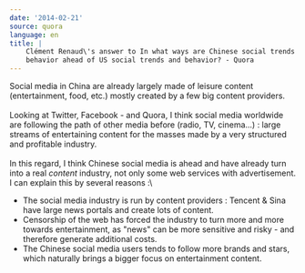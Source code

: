 ```yaml
---
date: '2014-02-21'
source: quora
language: en
title: |
    Clément Renaud\'s answer to In what ways are Chinese social trends and
    behavior ahead of US social trends and behavior? - Quora
---
```


Social media in China are already largely made of leisure content
(entertainment, food, etc.) mostly created by a few big content
providers.\
\
Looking at Twitter, Facebook - and Quora, I think social media worldwide
are following the path of other media before (radio, TV, cinema\...) :
large streams of entertaining content for the masses made by a very
structured and profitable industry.\
\
In this regard, I think Chinese social media is ahead and have already
turn into a real *content* industry, not only some web services with
advertisement. I can explain this by several reasons :\

-   The social media industry is run by content providers : Tencent &
    Sina have large news portals and create lots of content.
-   Censorship of the web has forced the industry to turn more and more
    towards entertainment, as \"news\" can be more sensitive and risky -
    and therefore generate additional costs.
-   The Chinese social media users tends to follow more brands and
    stars, which naturally brings a bigger focus on entertainment
    content.
